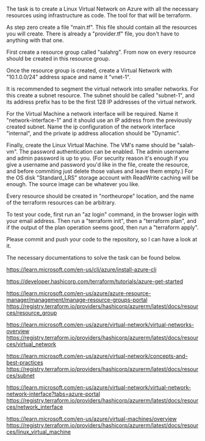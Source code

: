 The task is to create a Linux Virtual Network on Azure with all the necessary resources using infrastructure as code. The tool for that will be terraform.

As step zero create a file "main.tf". This file should contain all the resources you will create. There is already a "provider.tf" file, you don't have to anything with that one.

First create a resource group called "salahrg".
From now on every resource should be created in this resource group.

Once the resource group is created, create a Virtual Network with "10.1.0.0/24" address space and name it "vnet-1".

It is recommended to segment the virtual network into smaller networks. For this create a subnet resource. The subnet should be called "subnet-1", and its address prefix has to be the first 128 IP addresses of the virtual network.

For the Virtual Machine a network interface will be required. Name it "network-interface-1" and it should use an IP address from the previously created subnet. Name the ip configuration of the network interface "internal", and the private ip address allocation should be "Dynamic".

Finally, create the Linux Virtual Machine. The VM's name should be "salah-vm". The password authentication can be enabled. The admin username and admin password is up to you. (For security reason it's enough if you give a username and password you'd like in the file, create the resource, and before commiting just delete those values and leave them empty.) For the OS disk "Standard_LRS" storage account with ReadWrite caching will be enough. The source image can be whatever you like.

Every resource should be created in "northeurope" location, and the name of the terraform resources can be arbitrary.

To test your code, first run an "az login" command, in the browser login with your email address. Then run a "terraform init", then a "terraform plan", and if the output of the plan operation seems good, then run a "terraform apply".

Please commit and push your code to the repository, so I can have a look at it.

The necessary documentations to solve the task can be found below.

https://learn.microsoft.com/en-us/cli/azure/install-azure-cli

https://developer.hashicorp.com/terraform/tutorials/azure-get-started

https://learn.microsoft.com/en-us/azure/azure-resource-manager/management/manage-resource-groups-portal
https://registry.terraform.io/providers/hashicorp/azurerm/latest/docs/resources/resource_group

https://learn.microsoft.com/en-us/azure/virtual-network/virtual-networks-overview
https://registry.terraform.io/providers/hashicorp/azurerm/latest/docs/resources/virtual_network

https://learn.microsoft.com/en-us/azure/virtual-network/concepts-and-best-practices
https://registry.terraform.io/providers/hashicorp/azurerm/latest/docs/resources/subnet

https://learn.microsoft.com/en-us/azure/virtual-network/virtual-network-network-interface?tabs=azure-portal
https://registry.terraform.io/providers/hashicorp/azurerm/latest/docs/resources/network_interface

https://learn.microsoft.com/en-us/azure/virtual-machines/overview
https://registry.terraform.io/providers/hashicorp/azurerm/latest/docs/resources/linux_virtual_machine
